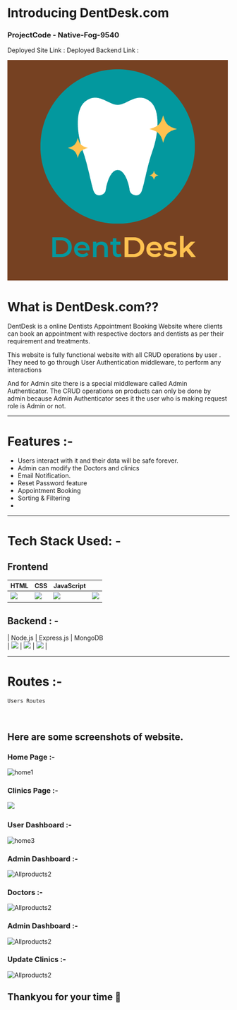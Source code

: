 # Introducing DentDesk.com

### ProjectCode - Native-Fog-9540

Deployed Site Link : 
Deployed Backend Link : 

![Orangefrylogo](/DentDesk.png)

# What is DentDesk.com??

DentDesk is a online Dentists Appointment Booking Website where clients can book an appointment with respective doctors and dentists as per their requirement and treatments. 

This website is fully functional website with all CRUD operations by user .
They need to go through User Authentication middleware, to perform any interactions

And for Admin site there is a special middleware called Admin Authenticator.
The CRUD operations on products can only be done by admin because Admin Authenticator sees it the user who is making request role is Admin or not.

---

# Features :-

- Users interact with it and their data will be safe forever.
- Admin can modify the Doctors and clinics
- Email Notification.
- Reset Password feature
- Appointment Booking
- Sorting & Filtering
- 

---

# Tech Stack Used: -

## Frontend

| HTML                                                                                                                           | CSS                                                                                                                            | JavaScript                                                                                                                     |                                                                                                                     |
| ------------------------------------------------------------------------------------------------------------------------------ | ------------------------------------------------------------------------------------------------------------------------------ | ------------------------------------------------------------------------------------------------------------------------------ | ------------------------------------------------------------------------------------------------------------------------------ |
| <img width="75px" src="https://user-images.githubusercontent.com/25181517/192158954-f88b5814-d510-4564-b285-dff7d6400dad.png"> | <img width="75px" src="https://user-images.githubusercontent.com/25181517/183898674-75a4a1b1-f960-4ea9-abcb-637170a00a75.png"> | <img width="70px" src="https://user-images.githubusercontent.com/25181517/117447155-6a868a00-af3d-11eb-9cfe-245df15c9f3f.png"> | <img width="75px" src="https://user-images.githubusercontent.com/25181517/183898054-b3d693d4-dafb-4808-a509-bab54cf5de34.png"> |

## Backend : -

| Node.js                                                                                                                         | Express.js                                                                      | MongoDB                                                           
| <img width="70px" src="https://user-images.githubusercontent.com/112753481/229047696-de3bf177-16a0-4161-a140-dd89e4fe7b22.png"> | <img width="75px" src="https://user-images.githubusercontent.com/112753481/229164589-4e724000-542d-4deb-9e11-cca7739c2b01.png"> | <img width="75px" src="https://cdn.icon-icons.com/icons2/2415/PNG/512/mongodb_original_logo_icon_146424.png"> | 

---

# Routes :-

```
Users Routes



```

## Here are some screenshots of website.

###  Home Page :-

![home1](https://drive.google.com/file/d/1MLi9NUqWjq3m2A-4gadxmF42Ti-GPP4z/view?usp=sharing)

###  Clinics Page :-

![](https://drive.google.com/file/d/1E9CWlvSB5Bh_09RQ2fTfrXYW6M4Pb3ti/view?usp=sharing)

###  User Dashboard :-

![home3](https://drive.google.com/file/d/1ZOQYjkwQWPqH_4FQBJ51IGqZSjKzfWNz/view?usp=sharing)

###  Admin Dashboard :-

![Allproducts2](https://drive.google.com/file/d/1YHK8BHCndbsK7FtmCsWRdral4bI5iFPL/view?usp=sharing)

###  Doctors :-

![Allproducts2](https://drive.google.com/file/d/1HNGig425wrw_YzgRpQS_vb0hc4VVk47G/view?usp=sharing)

###  Admin Dashboard :-

![Allproducts2](https://drive.google.com/file/d/1uoLkJouhZXOb9cUfu6Ab-PsqYhGTjCNI/view?usp=sharing)


###  Update Clinics :-

![Allproducts2](https://drive.google.com/file/d/1AL-BQeu5hrFB2t60lJJc1rH4rnCJt1WA/view?usp=sharing)

## Thankyou for your time 💝
